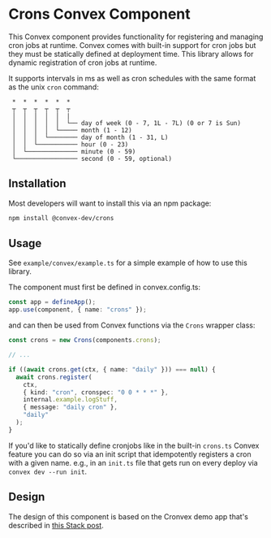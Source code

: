 # Crons Convex Component

This Convex component provides functionality for registering and managing cron
jobs at runtime. Convex comes with built-in support for cron jobs but they must
be statically defined at deployment time. This library allows for dynamic
registration of cron jobs at runtime.

It supports intervals in ms as well as cron schedules with the same format as
the unix `cron` command:

```
 *  *  *  *  *  *
 ┬  ┬  ┬  ┬  ┬  ┬
 │  │  │  │  │  |
 │  │  │  │  │  └── day of week (0 - 7, 1L - 7L) (0 or 7 is Sun)
 │  │  │  │  └───── month (1 - 12)
 │  │  │  └──────── day of month (1 - 31, L)
 │  │  └─────────── hour (0 - 23)
 │  └────────────── minute (0 - 59)
 └───────────────── second (0 - 59, optional)
```

## Installation

Most developers will want to install this via an npm package:

```bash
npm install @convex-dev/crons
```

## Usage

See `example/convex/example.ts` for a simple example of how to use this library.

The component must first be defined in convex.config.ts:

```typescript
const app = defineApp();
app.use(component, { name: "crons" });
```

and can then be used from Convex functions via the `Crons` wrapper class:

```typescript
const crons = new Crons(components.crons);

// ...

if ((await crons.get(ctx, { name: "daily" })) === null) {
  await crons.register(
    ctx,
    { kind: "cron", cronspec: "0 0 * * *" },
    internal.example.logStuff,
    { message: "daily cron" },
    "daily"
  );
}
```

If you'd like to statically define cronjobs like in the built-in `crons.ts`
Convex feature you can do so via an init script that idempotently registers a
cron with a given name. e.g., in an `init.ts` file that gets run on every
deploy via `convex dev --run init`.

## Design

The design of this component is based on the Cronvex demo app that's described in
[this Stack post](https://stack.convex.dev/cron-jobs).
